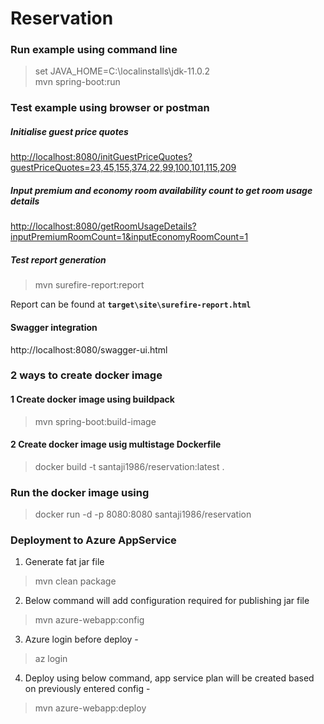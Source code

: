# Reservation

### Run example using command line

>set JAVA_HOME=C:\localinstalls\jdk-11.0.2  
>mvn spring-boot:run 

### Test example using browser or postman

##### Initialise guest price quotes  

[http://localhost:8080/initGuestPriceQuotes?guestPriceQuotes=23,45,155,374,22,99,100,101,115,209](http://localhost:8080/initGuestPriceQuotes?guestPriceQuotes=23,45,155,374,22,99,100,101,115,209)

##### Input premium and economy room availability count to get room usage details
[http://localhost:8080/getRoomUsageDetails?inputPremiumRoomCount=1&inputEconomyRoomCount=1](http://localhost:8080/getRoomUsageDetails?inputPremiumRoomCount=1&inputEconomyRoomCount=1)


##### Test report generation
>mvn surefire-report:report

Report can be found at **`target\site\surefire-report.html`**

#### Swagger integration

http://localhost:8080/swagger-ui.html

### 2 ways to create docker image

#### 1 Create docker image using buildpack

>mvn spring-boot:build-image

#### 2 Create docker image usig multistage Dockerfile

>docker build -t santaji1986/reservation:latest .

### Run the docker image using

>docker run -d -p 8080:8080 santaji1986/reservation



### Deployment to Azure AppService


1.   Generate fat jar file

>mvn clean package

2.  Below command will add configuration required for publishing jar file

>mvn azure-webapp:config

3.  Azure login before deploy -

>az login

4.  Deploy using below command, app service plan will be created based on previously entered config -

>mvn azure-webapp:deploy

